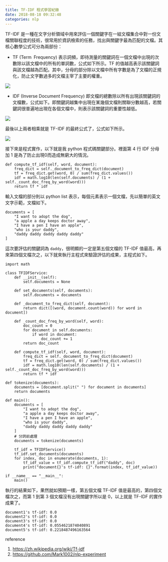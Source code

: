 ```yaml
---
title: TF-IDF 程式學習紀錄
date: 2018-08-18 09:32:48
categories: nlp
---
```

TF-IDF 是一種在文字分析領域中用來評估一個關鍵字在一組文檔集合中對一份文檔關聯程度的技術，很常用於資訊檢索的任務，找出與關鍵字最為匹配的文檔。其核心數學公式可分為兩部份：

* TF (Term Frequency)
表示詞頻，即待測量的關鍵詞在一個文檔中出現的次數除以該文檔中的所有的單詞數，公式如下所示。TF 的值越高表示該關鍵詞與該文檔越為匹配。其中，分母的部分除以文檔中所有字數是為了文檔的正規化，防止文字數過多的文檔主宰了主要的權重。

![](https://i.imgur.com/NbaW5i1.png)

* IDF (Inverse Document Frequency)
即文檔的總數除以所有出現該關鍵詞的文檔數，公式如下。即關鍵詞越集中出現在某幾個文檔則關聯分數越高，若關鍵詞很普遍地出現在各個文檔中，則表示該關鍵詞的重要性越低。

![](https://i.imgur.com/7gcnd05.png)

最後以上兩者相乘就是 TF-IDF 的最終公式了，公式如下所示。

![](https://i.imgur.com/dgoMfuy.png)

接下來是程式實作，以下就是我 python 程式碼關鍵部分。裡面第 4 行 IDF 分母加 1 是為了防止出現0而造成無窮大的情況。 
```python=
def compute_tf_idf(self, word, document):
    freq_dict = self._document_to_freq_dict(document)
    tf = freq_dict.get(word, 0) / sum(freq_dict.values())
    idf = math.log10(len(self.documents) / (1 + self._count_doc_freq_by_word(word)))
    return tf * idf
```
輸入文檔的部分則以 python list 表示，每個元素表示一個文檔，先以簡單的英文文字示範，文檔如下。
```python=
documents = [
    "I want to adopt the dog",
    "a apple a day keeps doctor away",
    "I have a pen I have an apple",
    "who is your daddy",
    "daddy daddy daddy daddy daddy"
]
```
這次要評估的關鍵詞為 ``daddy``，很明顯的一定是第五個文檔的 TF-IDF 值最高，再來第四個文檔次之，以下就來執行主程式來驗證評估的成果，主程式如下。
```python=
import math

class TFIDFService:
    def __init__(self):
        self.documents = None

    def set_documents(self, documents):
        self.documents = documents

    def _document_to_freq_dict(self, document):
        return dict([(word, document.count(word)) for word in document])
    
    def _count_doc_freq_by_word(self, word):
        doc_count = 0
        for document in self.documents:
            if word in document:
                doc_count += 1
        return doc_count
    
    def compute_tf_idf(self, word, document):
        freq_dict = self._document_to_freq_dict(document)
        tf = freq_dict.get(word, 0) / sum(freq_dict.values())
        idf = math.log10(len(self.documents) / (1 + self._count_doc_freq_by_word(word)))
        return tf * idf

def tokenize(documents):
    documents = [document.split(" ") for document in documents]
    return documents

def main():
    documents = [
        "I want to adopt the dog",
        "a apple a day keeps doctor away",
        "I have a pen I have an apple",
        "who is your daddy",
        "daddy daddy daddy daddy daddy"
    ]
    # 分詞前處理
    documents = tokenize(documents)

    tf_idf = TFIDFService()
    tf_idf.set_documents(documents)
    for index, doc in enumerate(documents, 1):
        tf_idf_value = tf_idf.compute_tf_idf("daddy", doc)
        print("document{}'s tf-idf: {}".format(index, tf_idf_value))

if __name__ == "__main__":
    main()
```
執行的結果如下，果然就如預期一樣，第五個文檔 TF-IDF 值是最高的，第四個文檔次之，而第 1 到第 3 個文檔沒有出現關鍵字所以是 0，以上就是 TF-IDF 的實作成果了。
```
document1's tf-idf: 0.0
document2's tf-idf: 0.0
document3's tf-idf: 0.0
document4's tf-idf: 0.0554621874040891
document5's tf-idf: 0.2218487496163564
```
reference
1. https://zh.wikipedia.org/wiki/Tf-idf
2. https://github.com/Mark1002/nlp-experiment